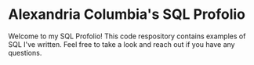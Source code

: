 # Alexandria Columbia's SQL Profolio

Welcome to my SQL Profolio! This code respository contains examples of SQL I've written. Feel free to take a look and reach out if you have any questions. 
